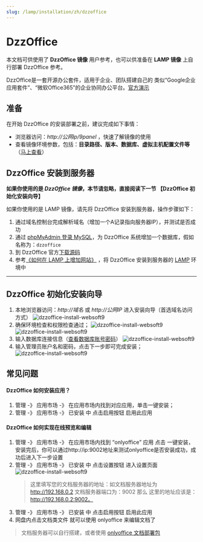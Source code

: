 ```yaml
---
slug: /lamp/installation/zh/dzzoffice
---
```


# DzzOffice

本文档可供使用了 **DzzOffice 镜像** 用户参考，也可以供准备在 **LAMP 镜像** 上自行部署 DzzOffice 参考。

DzzOffice是一套开源办公套件，适用于企业、团队搭建自己的 类似“Google企业应用套件”、“微软Office365”的企业协同办公平台。[官方演示](http://demo.dzzoffice.com/)

## 准备

在开始 DzzOffice 的安装部署之前，建议完成如下事情：

* 浏览器访问：*http://公网ip/9panel* ，快速了解镜像的使用
* 查看镜像环境参数，包括：**目录路径、版本、数据库、虚拟主机配置文件等** （[马上查看](https://support.websoft9.com/docs/lamp/zh/stack-components.html)）

## DzzOffice 安装到服务器

**如果你使用的是 *DzzOffice 镜像*，本节请忽略，直接阅读下一节 【DzzOffice 初始化安装向导】**

如果你使用的是 LAMP 镜像，请先将 DzzOffice 安装到服务器，操作步骤如下：

1. 通过域名控制台完成解析域名（增加一个A记录指向服务器IP），并测试是否成功
2. 通过 [phpMyAdmin 登录 MySQL](https://support.websoft9.com/docs/lamp/zh/admin-mysql.html)，为 DzzOffice 系统增加一个数据库，假如名称为：`dzzoffice`
3. 到 DzzOffice 官方[下载源码](https://github.com/zyx0814/dzzoffice/releases/)
4. 参考[《如何在 LAMP 上增加网站》](https://support.websoft9.com/docs/lamp/zh/solution-deployment.html#安装第二个网站) ，将 DzzOffice 安装到服务器的 [LAMP](https://support.websoft9.com/docs/lamp/zh/) 环境中

---

## DzzOffice 初始化安装向导

1. 本地浏览器访问：*http://域名* 或 *http://公网IP* 进入安装向导（首选域名访问方式）
	 ![dzzoffice-install-websoft9](http://libs.websoft9.com/Websoft9/DocsPicture/zh/dzzoffice/dzzoffice-install-1-websoft9.png)
2. 确保环境检查和权限检查通过；
	 ![dzzoffice-install-websoft9](http://libs.websoft9.com/Websoft9/DocsPicture/zh/dzzoffice/dzzoffice-install-2-websoft9.png)
	 ![dzzoffice-install-websoft9](http://libs.websoft9.com/Websoft9/DocsPicture/zh/dzzoffice/dzzoffice-install-3-websoft9.png)
3. 输入数据库连接信息（[查看数据库账号密码](https://support.websoft9.com/docs/lamp/zh/stack-accounts.html)）
	![dzzoffice-install-websoft9](http://libs.websoft9.com/Websoft9/DocsPicture/zh/dzzoffice/dzzoffice-install-4-websoft9.png)
4. 输入管理员账户名和密码，点击下一步即可完成安装；
	![dzzoffice-install-websoft9](http://libs.websoft9.com/Websoft9/DocsPicture/zh/dzzoffice/dzzoffice-install-5-websoft9.png)

## 常见问题

#### DzzOffice 如何安装应用？

1. 管理 -》 应用市场 -》 在应用市场内找到对应应用，单击一键安装；
2. 管理 -》 应用市场 -》 已安装 中 点击启用按钮 启用此应用

#### DzzOffice 如何实现在线预览和编辑

1. 管理 -》 应用市场 -》 在应用市场内找到 “onlyoffice” 应用 点击 一键安装，安装完后，你可以通过http://ip:9002地址来测试onlyoffice是否安装成功，成功后进入下一步设置
2. 管理 -》 应用市场 -》 已安装 中 点击设置按钮 进入设置页面
	![dzzoffice-install-websoft9](http://libs.websoft9.com/Websoft9/DocsPicture/zh/dzzoffice/dzzoffice-preview-1-websoft9.png)
   > 这里填写您的文档服务器的地址：如文档服务器地址为 http://192.168.0.2 文档服务器端口为：9002 那么 这里的地址应该是：
http://192.168.0.2:9002。
3. 管理 -》 应用市场 -》 已安装 中 点击启用按钮 启用此应用
4. 网盘内点击文档类文件 就可以使用 onlyoffice 来编辑文档了

>文档服务器可以自行搭建，或者使用  [onlyoffice 文档部署包](https://apps.websoft9.com/onlyoffice)
